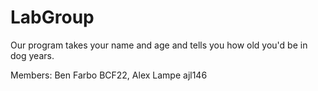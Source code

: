 # LabGroup

Our program takes your name and age and tells you how old you'd be in dog years. 

Members: Ben Farbo BCF22, Alex Lampe ajl146